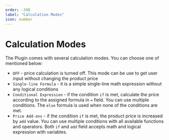 ```yaml
---
order: -390
label: "Calculation Modes"
icon: number
---
```


# Calculation Modes

The Plugin comes with several calculation modes. You can choose one of mentioned below:
* ``OFF`` - price calculation is turned off. This mode can be use to get user input without changing the product price
* ``Single-line Formula`` - it is a simple single-line math expression without any logical conditions
* ``Conditional Expression`` - if the condition ``if`` is met, calculate the price according to the assigned formula in ``=`` field. You can use multiple conditions. The ``else`` formula is used when none of the conditions are met.
* ``Price Add-ons`` - if the condition ``if`` is met, the product price is increased by ``add`` value. You can use multiple conditions with all available functions and operators. Both ``if`` and ``add`` field accepts math and logical expression with variables.